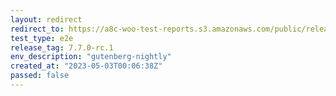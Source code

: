 ```yaml
---
layout: redirect
redirect_to: https://a8c-woo-test-reports.s3.amazonaws.com/public/release/7.7.0-rc.1/gutenberg-nightly/e2e/index.html
test_type: e2e
release_tag: 7.7.0-rc.1
env_description: "gutenberg-nightly"
created_at: "2023-05-03T00:06:38Z"
passed: false
---
```

